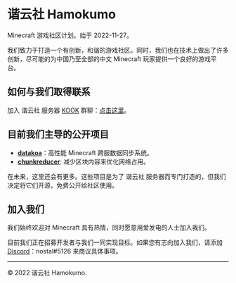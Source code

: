 # 谐云社 Hamokumo

Minecraft 游戏社区计划。始于 2022-11-27。

我们致力于打造一个有创新，和谐的游戏社区。同时，我们也在技术上做出了许多创新，尽可能的为中国乃至全部的中文 Minecraft 玩家提供一个良好的游戏平台。

## 如何与我们取得联系

加入 谐云社 服务器 [KOOK](https://www.kookapp.cn/) 群聊：[点击这里](https://kook.top/9NpdOY)。

## 目前我们主导的公开项目

- **[datakoa](https://github.com/hamokumo/datakoa)**：高性能 Minecraft 跨服数据同步系统。
- **[chunkreducer](https://github.com/hamokumo/chunkreducer)**: 减少区块内容来优化网络占用。

在未来，这里还会有更多。这些项目是为了 谐云社 服务器而专门打造的，但我们决定将它们开源，免费公开给社区使用。

## 加入我们

我们始终欢迎对 Minecraft 具有热情，同时愿意用爱发电的人士加入我们。

目前我们正在招募开发者与我们一同实现目标。如果您有志向加入我们，请添加 [Discord](https://discord.com/)：nostal#5126 来商议具体事项。

---

© 2022 谐云社 Hamokumo.
